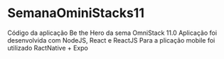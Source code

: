 # SemanaOminiStacks11
Código da aplicação Be the Hero da sema OmniStack 11.0
Aplicação foi desenvolvida com NodeJS, React e ReactJS
Para a plicação mobile foi utilizado RactNative + Expo
